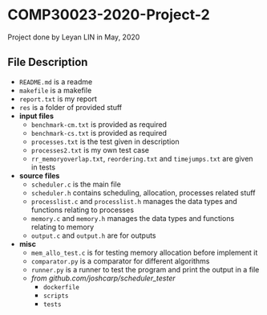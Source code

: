 # COMP30023-2020-Project-2
Project done by Leyan LIN in May, 2020

## File Description
- `README.md` is a readme
- `makefile` is a makefile
- `report.txt` is my report
- `res` is a folder of provided stuff
- **input files**
  - `benchmark-cm.txt` is provided as required
  - `benchmark-cs.txt` is provided as required
  - `processes.txt` is the test given in description
  - `processes2.txt` is my own test case
  - `rr_memoryoverlap.txt`, `reordering.txt` and `timejumps.txt` are given in tests
- **source files**
  - `scheduler.c` is the main file
  - `scheduler.h` contains scheduling, allocation, processes related stuff
  - `processlist.c` and `processlist.h` manages the data types and functions relating to processes
  - `memory.c` and `memory.h` manages the data types and functions relating to memory
  - `output.c` and `output.h` are for outputs
- **misc**
  - `mem_allo_test.c` is for testing memory allocation before implement it
  - `comparator.py` is a comparator for different algorithms
  - `runner.py` is a runner to test the program and print the output in a file
  - *from github.com/joshcarp/scheduler_tester*
    - `dockerfile`
    - `scripts`
    - `tests`